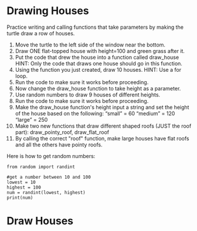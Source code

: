 # Drawing Houses

Practice writing and calling functions that take parameters by making 
the turtle draw a row of houses.

 
1) Move the turtle to the left side of the window near the bottom.
2) Draw ONE flat-topped house with height=100 and green grass after it.
3) Put the code that drew the house into a function called draw_house
   HINT: Only the code that draws one house should go in this function.
4) Using the function you just created, draw 10 houses.
   HINT: Use a for loop.
5) Run the code to make sure it works before proceeding.
6) Now change the draw_house function to take height as a parameter.
7) Use random numbers to draw 9 houses of different heights.
8) Run the code to make sure it works before proceeding.
9) Make the draw_house function's height input a string and set the
   height of the house based on the following:
      “small”            =  60
      “medium”           =  120
      “large”            =  250
10) Make two new functions that draw different shaped roofs
   (JUST the roof part): draw_pointy_roof, draw_flat_roof
11) By calling the correct "roof" function, make large houses have
   flat roofs and all the others have pointy roofs.


Here is how to get random numbers:

```python.run
from random import randint

#get a number between 10 and 100
lowest = 10
highest = 100
num = randint(lowest, highest)
print(num)
```


# Draw Houses



```python.run:height=800




```



